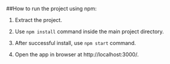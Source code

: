 ##How to run the project using npm:

1. Extract the project.

2. Use `npm install` command inside the main project directory.

3. After successful install, use `npm start` command.

4. Open the app in browser at http://localhost:3000/.
